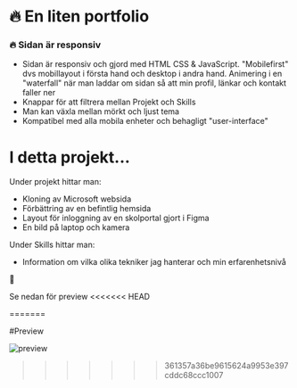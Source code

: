 # 🔥 En liten portfolio

### 🔥 Sidan är responsiv

* Sidan är responsiv och gjord med HTML CSS & JavaScript. "Mobilefirst" dvs mobillayout i första hand och desktop i andra hand. Animering i en "waterfall" när man laddar om sidan så att min profil, länkar och kontakt faller ner
* Knappar för att filtrera mellan Projekt och Skills
* Man kan växla mellan mörkt och ljust tema
* Kompatibel med alla mobila enheter och behagligt "user-interface"

# I detta projekt...
Under projekt hittar man:
* Kloning av Microsoft websida
* Förbättring av en befintlig hemsida
* Layout för inloggning av en skolportal gjort i Figma
* En bild på laptop och kamera

Under Skills hittar man:
* Information om vilka olika tekniker jag hanterar och min erfarenhetsnivå

💙 

Se nedan för preview
<<<<<<< HEAD

=======

#Preview

![preview](https://user-images.githubusercontent.com/118016890/205342963-dec75d1c-d090-48d8-a860-9151b7309807.png)
>>>>>>> 361357a36be9615624a9953e397cddc68ccc1007

